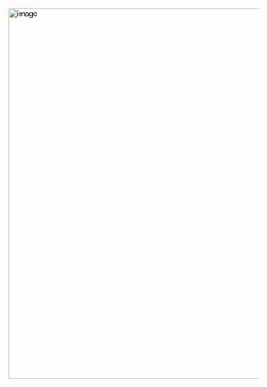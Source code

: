 <img width="745" alt="image" src="https://github.com/user-attachments/assets/ada7a529-2a8c-4427-88d0-35607dd2bf26">



